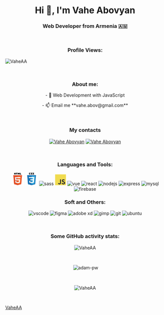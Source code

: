 <h1 align="center">Hi 👋, I'm Vahe Abovyan</h1>
<h3 align="center">Web Developer from Armenia 🇦🇲</h3>

<br>

<p align="center"> <h3 align="center">Profile Views: </h3> <img src="https://komarev.com/ghpvc/?username=VaheAA&label=Profile%20views&color=0e75b6&style=flat"
    alt="VaheAA" /> 
  </p>

<br>
   
   <h3 align="center">About me:</h3>

<p align="center"> - 🌱 Web Development with JavaScript </p>

<p align="center"> - 📫 Email me **vahe.abov@gmail.com** </p>



<br>

<h3 align="center">My contacts</h3>
<p align="center">
  <a href="https://www.linkedin.com/in/vahe-abovyan/" target="blank"><img align="center"
      src="https://raw.githubusercontent.com/rahuldkjain/github-profile-readme-generator/master/src/images/icons/Social/linked-in-alt.svg"
      alt="Vahe Abovyan" height="30" width="40" /></a>
  <a href="https://www.facebook.com/vahe.abovyan.a/" target="blank"><img align="center"
      src="https://raw.githubusercontent.com/rahuldkjain/github-profile-readme-generator/master/src/images/icons/Social/facebook.svg"
      alt="Vahe Abovyan" height="30" width="40" /></a>
</p>

<br>

<h3 align="center">Languages and Tools:</h3>
<p align="center"> <img src="https://raw.githubusercontent.com/devicons/devicon/master/icons/html5/html5-original-wordmark.svg" alt="html5" width="40" height="40"/>
 <img src="https://raw.githubusercontent.com/devicons/devicon/master/icons/css3/css3-original-wordmark.svg" alt="css3" width="40" height="40"/>
  <img src="https://cdn.jsdelivr.net/gh/devicons/devicon/icons/sass/sass-original.svg" alt="sass" width="40" height="40"/>
<img src="https://raw.githubusercontent.com/devicons/devicon/master/icons/javascript/javascript-original.svg" alt="javascript" width="35" height="35"/>
     <img src="https://cdn.jsdelivr.net/gh/devicons/devicon/icons/vuejs/vuejs-original.svg" alt="vue" width="35" height="35" />
     <img src="https://cdn.jsdelivr.net/gh/devicons/devicon/icons/react/react-original.svg" alt="react" width="35" height="35"/>
     <img src="https://cdn.jsdelivr.net/gh/devicons/devicon/icons/nodejs/nodejs-original.svg" alt="nodejs" width="35" height="35" />
     <img src="https://cdn.jsdelivr.net/gh/devicons/devicon/icons/express/express-original.svg" alt="express" width="35" height="35" />
     <img src="https://cdn.jsdelivr.net/gh/devicons/devicon/icons/mysql/mysql-original-wordmark.svg" alt="mysql"  width="35" height="35" />
     <img src="https://cdn.jsdelivr.net/gh/devicons/devicon/icons/firebase/firebase-plain.svg" alt="firebase"  width="35" height="35" />
</p>

<h3 align="center">Soft and Others:</h3>
<p align="center">
 <img src="https://cdn.jsdelivr.net/gh/devicons/devicon/icons/vscode/vscode-original.svg" alt="vscode" width="35" height="35"/>
<img src="https://cdn.jsdelivr.net/gh/devicons/devicon/icons/figma/figma-original.svg" alt="figma" width="35" height="35"/> 
      <img src="https://cdn.jsdelivr.net/gh/devicons/devicon/icons/xd/xd-plain.svg" alt="adobe xd"  width="35" height="35"/>
     <img src="https://cdn.jsdelivr.net/gh/devicons/devicon/icons/gimp/gimp-original.svg" alt="gimp"  width="35" height="35"/>
      <img src="https://cdn.jsdelivr.net/gh/devicons/devicon/icons/git/git-original.svg" alt="git" width="35" height="35"/>
     <img src="https://cdn.jsdelivr.net/gh/devicons/devicon/icons/ubuntu/ubuntu-plain.svg" alt="ubuntu" width="35" height="35"/>

 </p>   
<br>

<h3 align="center">Some GitHub activity stats:</h3>
<p align="center"><img align="center"
    src="https://github-readme-stats.vercel.app/api/top-langs?username=VaheAA&show_icons=true&locale=en&bg_color=0d1117&text_color=ffffff&layout=compact"
    alt="VaheAA" 
    bg_color=#808080/></p>

<br>

<p align="center">&nbsp;<img align="center" src="https://github-readme-stats.vercel.app/api?username=VaheAA&show_icons=true&locale=en&bg_color=0d1117&text_color=ffffff&repo=convoychat"
    alt="adam-pw" /></p>

<br>

<p align="center"><img align="center" src="https://github-readme-streak-stats.herokuapp.com/?user=VaheAA&theme=dark&background=0d1117&date_format=M%20j%5B%2C%20Y%5D" alt="VaheAA" /></p>
      
<p align="center"> <a href="https://twitter.com/" target="blank"><img
      src="https://img.shields.io/twitter/follow/?logo=twitter&style=for-the-badge" alt="" /></a> </p>

[VaheAA](https://github.com/VaheAA)
